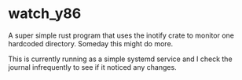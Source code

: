 # watch_y86

A super simple rust program that uses the inotify crate to monitor one
hardcoded directory. Someday this might do more.

This is currently running as a simple systemd service and I check the
journal infrequently to see if it noticed any changes.
